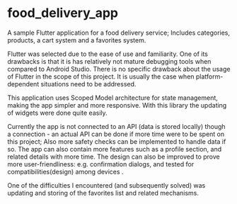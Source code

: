 # food_delivery_app

A sample Flutter application for a food delivery service; Includes categories, products, a cart system and a favorites system.


Flutter was selected due to the ease of use and familiarity. One of its drawbacks is that it is has relatively not mature debugging tools when compared to Android Studio. There is no specific drawback about the usage of Flutter in the scope of this project. It is usually the case when platform-dependent situations need to be addressed.

This application uses Scoped Model architecture for state management, making the app simpler and more responsive. With this library the updating of widgets were done quite easily.

Currently the app is not connected to an API (data is stored locally) though a connection - an actual API can be done if more time were to be spent on this project; Also more safety checks can be implemented to handle data if so. The app can also contain more features such as a profile section, and related details with more time. The design can also be improved to prove more user-friendliness: e.g. confirmation dialogs, and tested for compatibilities(design) among devices . 

One of the difficulties I encountered (and subsequently solved) was updating and storing of the favorites list and related mechanisms.
